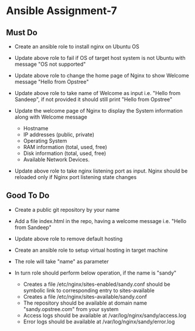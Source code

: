 # Ansible Assignment-7 #

## Must Do ##

- Create an ansible role to install nginx on Ubuntu OS

- Update above role to fail if OS of target host system is not Ubuntu with message "OS not supported"

- Update above role to change the home page of Nginx to show Welcome message "Hello from Opstree"

- Update above role to take name of Welcome as input i.e. "Hello from Sandeep", if not provided it should still print "Hello from Opstree"

- Update the welcome page of Nginx to display the System information along with Welcome message
   * Hostname 
   * IP addresses (public, private) 
   * Operating System 
   * RAM information (total, used, free) 
   * Disk information (total, used, free) 
   * Available Network Devices. 

- Update above role to take nginx listening port as input. Nginx should be reloaded only if Nginx port listening state changes


## Good To Do ##

- Create a public git repository by your name

- Add a file index.html in the repo, having a welcome message i.e. "Hello from Sandeep"

- Update above role to remove default hosting

- Create an ansible role to setup virtual hosting in target machine

- The role will take "name" as parameter 

- In turn role should perform below operation, if the name is "sandy" 
   * Creates a file /etc/nginx/sites-enabled/sandy.conf should be symbolic link to corresponding entry to sites-available 
   * Creates a file /etc/nginx/sites-available/sandy.conf 
   * The repository should be available at domain name "sandy.opstree.com" from your system
   * Access logs should be available at /var/log/nginx/sandy/access.log 
   * Error logs should be available at /var/log/nginx/sandy/error.log 

 
